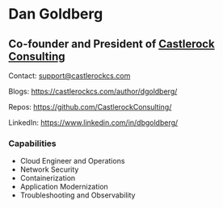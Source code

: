 # Dan Goldberg
## Co-founder and President of [Castlerock Consulting](https://castlerockcs.com)

Contact: <support@castlerockcs.com>

Blogs: <https://castlerockcs.com/author/dgoldberg/>

Repos: <https://github.com/CastlerockConsulting/>

LinkedIn: <https://www.linkedin.com/in/dbgoldberg/>

### Capabilities
- Cloud Engineer and Operations
- Network Security
- Containerization
- Application Modernization
- Troubleshooting and Observability